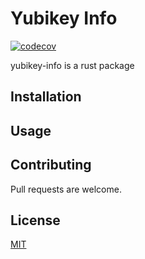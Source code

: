 # Yubikey Info

[![codecov](https://codecov.io/gh/viktree/yubikey-info/branch/main/graph/badge.svg?token=2H5C4VWFIN)](https://codecov.io/gh/viktree/yubikey-info)

yubikey-info is a rust package

## Installation

## Usage

## Contributing

Pull requests are welcome.

## License

[MIT](https://choosealicense.com/licenses/mit/)

